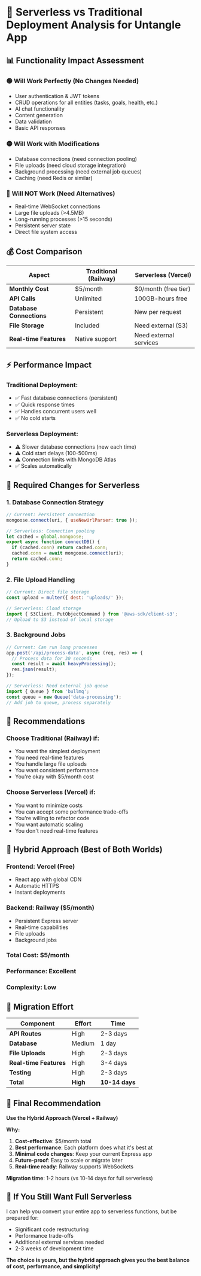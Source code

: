 # 🔄 Serverless vs Traditional Deployment Analysis for Untangle App

## 📊 **Functionality Impact Assessment**

### 🟢 **Will Work Perfectly (No Changes Needed)**
- User authentication & JWT tokens
- CRUD operations for all entities (tasks, goals, health, etc.)
- AI chat functionality
- Content generation
- Data validation
- Basic API responses

### 🟡 **Will Work with Modifications**
- Database connections (need connection pooling)
- File uploads (need cloud storage integration)
- Background processing (need external job queues)
- Caching (need Redis or similar)

### 🔴 **Will NOT Work (Need Alternatives)**
- Real-time WebSocket connections
- Large file uploads (>4.5MB)
- Long-running processes (>15 seconds)
- Persistent server state
- Direct file system access

## 💰 **Cost Comparison**

| Aspect | Traditional (Railway) | Serverless (Vercel) |
|--------|----------------------|---------------------|
| **Monthly Cost** | $5/month | $0/month (free tier) |
| **API Calls** | Unlimited | 100GB-hours free |
| **Database Connections** | Persistent | New per request |
| **File Storage** | Included | Need external (S3) |
| **Real-time Features** | Native support | Need external services |

## ⚡ **Performance Impact**

### **Traditional Deployment:**
- ✅ Fast database connections (persistent)
- ✅ Quick response times
- ✅ Handles concurrent users well
- ✅ No cold starts

### **Serverless Deployment:**
- ⚠️ Slower database connections (new each time)
- ⚠️ Cold start delays (100-500ms)
- ⚠️ Connection limits with MongoDB Atlas
- ✅ Scales automatically

## 🔧 **Required Changes for Serverless**

### **1. Database Connection Strategy**
```javascript
// Current: Persistent connection
mongoose.connect(uri, { useNewUrlParser: true });

// Serverless: Connection pooling
let cached = global.mongoose;
export async function connectDB() {
  if (cached.conn) return cached.conn;
  cached.conn = await mongoose.connect(uri);
  return cached.conn;
}
```

### **2. File Upload Handling**
```javascript
// Current: Direct file storage
const upload = multer({ dest: 'uploads/' });

// Serverless: Cloud storage
import { S3Client, PutObjectCommand } from '@aws-sdk/client-s3';
// Upload to S3 instead of local storage
```

### **3. Background Jobs**
```javascript
// Current: Can run long processes
app.post('/api/process-data', async (req, res) => {
  // Process data for 30 seconds
  const result = await heavyProcessing();
  res.json(result);
});

// Serverless: Need external job queue
import { Queue } from 'bullmq';
const queue = new Queue('data-processing');
// Add job to queue, process separately
```

## 🎯 **Recommendations**

### **Choose Traditional (Railway) if:**
- You want the simplest deployment
- You need real-time features
- You handle large file uploads
- You want consistent performance
- You're okay with $5/month cost

### **Choose Serverless (Vercel) if:**
- You want to minimize costs
- You can accept some performance trade-offs
- You're willing to refactor code
- You want automatic scaling
- You don't need real-time features

## 🚀 **Hybrid Approach (Best of Both Worlds)**

### **Frontend**: Vercel (Free)
- React app with global CDN
- Automatic HTTPS
- Instant deployments

### **Backend**: Railway ($5/month)
- Persistent Express server
- Real-time capabilities
- File uploads
- Background jobs

### **Total Cost**: $5/month
### **Performance**: Excellent
### **Complexity**: Low

## 📝 **Migration Effort**

| Component | Effort | Time |
|-----------|--------|------|
| **API Routes** | High | 2-3 days |
| **Database** | Medium | 1 day |
| **File Uploads** | High | 2-3 days |
| **Real-time Features** | High | 3-4 days |
| **Testing** | High | 2-3 days |
| **Total** | **High** | **10-14 days** |

## 🎯 **Final Recommendation**

**Use the Hybrid Approach (Vercel + Railway)**

**Why:**
1. **Cost-effective**: $5/month total
2. **Best performance**: Each platform does what it's best at
3. **Minimal code changes**: Keep your current Express app
4. **Future-proof**: Easy to scale or migrate later
5. **Real-time ready**: Railway supports WebSockets

**Migration time**: 1-2 hours (vs 10-14 days for full serverless)

## 🔄 **If You Still Want Full Serverless**

I can help you convert your entire app to serverless functions, but be prepared for:
- Significant code restructuring
- Performance trade-offs
- Additional external services needed
- 2-3 weeks of development time

**The choice is yours, but the hybrid approach gives you the best balance of cost, performance, and simplicity!**

